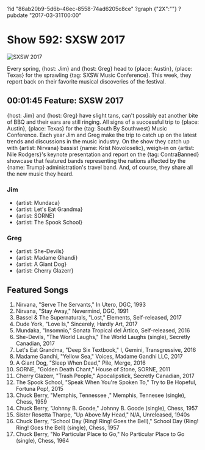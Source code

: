 ?id "86ab20b9-5d6b-46ec-8558-74ad6205c8ce"
?graph {"2X":""}
?pubdate "2017-03-31T00:00"
# Show 592: SXSW 2017

![SXSW 2017](https://static.soundopinions.org/images/2017/sxsw2017_web.jpg)

Every spring, {host: Jim} and {host: Greg} head to {place: Austin}, {place: Texas} for the sprawling {tag: SXSW Music Conference}. This week, they report back on their favorite musical discoveries of the festival.







## 00:01:45 Feature: SXSW 2017

{host: Jim} and {host: Greg} have slight tans, can't possibly eat another bite of BBQ  and their ears are still ringing. All signs of a successful trip to {place: Austin}, {place: Texas} for the {tag: South By Southwest} Music Conference. Each year Jim and Greg make the trip to catch up on the latest trends and discussions in the music industry. On the show they catch up with {artist: Nirvana} bassist {name: Krist Novoloselic}, weigh-in on {artist: Nile Rodgers}'s keynote presentation and report on the {tag: ContraBanned} showcase that featured bands representing the nations affected by the {name: Trump} administration's travel band. And, of course, they share all the new music they heard. 

### Jim
- {artist: Mundaca}
- {artist: Let's Eat Grandma}
- {artist: SORNE}
- {artist: The Spook School}

### Greg
- {artist: She-Devils}
- {artist: Madame Ghandi}
- {artist: A Giant Dog}
- {artist: Cherry Glazerr}



## Featured Songs

1. Nirvana, "Serve The Servants," In Utero, DGC, 1993
1. Nirvana, "Stay Away," Nevermind, DGC, 1991
1. Bassel & The Supernaturals, "Lost," Elements, Self-released, 2017
1. Dude York, "Love Is," Sincerely, Hardly Art, 2017
1. Mundaka, "Insomnio," Sonata Tropical del Ártico, Self-released, 2016
1. She-Devils, "The World Laughs," The World Laughs (single), Secretly Canadian, 2017
1. Let's Eat Grandma, "Deep Six Textbook," I, Gemini, Transgressive, 2016
1. Madame Gandhi, "Yellow Sea," Voices, Madame Gandhi LLC, 2017
1. A Giant Dog, "Sleep When Dead," Pile, Merge, 2016
1. SORNE, "Golden Death Chant," House of Stone, SORNE, 2011
1. Cherry Glazerr, "Trash People," Apocalipstick, Secretly Canadian, 2017
1. The Spook School, "Speak When You're Spoken To," Try to Be Hopeful, Fortuna Pop!, 2015
1. Chuck Berry, "Memphis, Tennessee ," Memphis, Tennesee (single), Chess, 1959
1. Chuck Berry, "Johnny B. Goode," Johnny B. Goode (single), Chess, 1957
1. Sister Rosetta Tharpe, "Up Above My Head," N/A, Unreleased, 1940s
1. Chuck Berry, "School Day (Ring! Ring! Goes the Bell)," School Day (Ring! Ring! Goes the Bell) (single), Chess, 1957
1. Chuck Berry, "No Particular Place to Go," No Particular Place to Go (single), Chess, 1964



